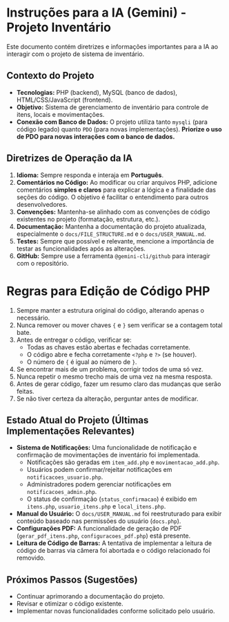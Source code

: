 # Instruções para a IA (Gemini) - Projeto Inventário

Este documento contém diretrizes e informações importantes para a IA ao interagir com o projeto de sistema de inventário.

## Contexto do Projeto

*   **Tecnologias:** PHP (backend), MySQL (banco de dados), HTML/CSS/JavaScript (frontend).
*   **Objetivo:** Sistema de gerenciamento de inventário para controle de itens, locais e movimentações.
*   **Conexão com Banco de Dados:** O projeto utiliza tanto `mysqli` (para código legado) quanto `PDO` (para novas implementações). **Priorize o uso de PDO para novas interações com o banco de dados.**

## Diretrizes de Operação da IA

1.  **Idioma:** Sempre responda e interaja em **Português**.
2.  **Comentários no Código:** Ao modificar ou criar arquivos PHP, adicione comentários **simples e claros** para explicar a lógica e a finalidade das seções do código. O objetivo é facilitar o entendimento para outros desenvolvedores.
3.  **Convenções:** Mantenha-se alinhado com as convenções de código existentes no projeto (formatação, estrutura, etc.).
4.  **Documentação:** Mantenha a documentação do projeto atualizada, especialmente o `docs/FILE_STRUCTURE.md` e o `docs/USER_MANUAL.md`.
5.  **Testes:** Sempre que possível e relevante, mencione a importância de testar as funcionalidades após as alterações.
6.  **GitHub:** Sempre use a ferramenta `@gemini-cli/github` para interagir com o repositório.

# Regras para Edição de Código PHP

1. Sempre manter a estrutura original do código, alterando apenas o necessário.
2. Nunca remover ou mover chaves `{` e `}` sem verificar se a contagem total bate.
3. Antes de entregar o código, verificar se:
   - Todas as chaves estão abertas e fechadas corretamente.
   - O código abre e fecha corretamente `<?php` e `?>` (se houver).
   - O número de `{` é igual ao número de `}`.
4. Se encontrar mais de um problema, corrigir todos de uma só vez.
5. Nunca repetir o mesmo trecho mais de uma vez na mesma resposta.
6. Antes de gerar código, fazer um resumo claro das mudanças que serão feitas.
7. Se não tiver certeza da alteração, perguntar antes de modificar.

## Estado Atual do Projeto (Últimas Implementações Relevantes)

*   **Sistema de Notificações:** Uma funcionalidade de notificação e confirmação de movimentações de inventário foi implementada.
    *   Notificações são geradas em `item_add.php` e `movimentacao_add.php`.
    *   Usuários podem confirmar/rejeitar notificações em `notificacoes_usuario.php`.
    *   Administradores podem gerenciar notificações em `notificacoes_admin.php`.
    *   O status de confirmação (`status_confirmacao`) é exibido em `itens.php`, `usuario_itens.php` e `local_itens.php`.
*   **Manual do Usuário:** O `docs/USER_MANUAL.md` foi reestruturado para exibir conteúdo baseado nas permissões do usuário (`docs.php`).
*   **Configurações PDF:** A funcionalidade de geração de PDF (`gerar_pdf_itens.php`, `configuracoes_pdf.php`) está presente.
*   **Leitura de Código de Barras:** A tentativa de implementar a leitura de código de barras via câmera foi abortada e o código relacionado foi removido.


## Próximos Passos (Sugestões)

*   Continuar aprimorando a documentação do projeto.
*   Revisar e otimizar o código existente.
*   Implementar novas funcionalidades conforme solicitado pelo usuário.
